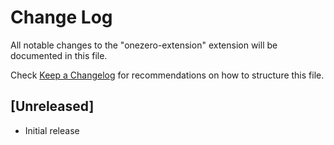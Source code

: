 # Change Log

All notable changes to the "onezero-extension" extension will be documented in this file.

Check [Keep a Changelog](http://keepachangelog.com/) for recommendations on how to structure this file.

## [Unreleased]

- Initial release